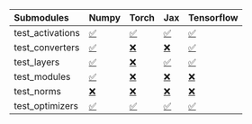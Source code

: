 | Submodules       | Numpy                                                                                                                           | Torch                                                                                                                           | Jax                                                                                                                             | Tensorflow                                                                                                                      |
|:-----------------|:--------------------------------------------------------------------------------------------------------------------------------|:--------------------------------------------------------------------------------------------------------------------------------|:--------------------------------------------------------------------------------------------------------------------------------|:--------------------------------------------------------------------------------------------------------------------------------|
| test_activations | <a href="https://github.com/unifyai/ivy/runs/7900734676?check_suite_focus=true" rel="noopener noreferrer" target="_blank">✅</a> | <a href="https://github.com/unifyai/ivy/runs/7900735813?check_suite_focus=true" rel="noopener noreferrer" target="_blank">✅</a> | <a href="https://github.com/unifyai/ivy/runs/7900736905?check_suite_focus=true" rel="noopener noreferrer" target="_blank">✅</a> | <a href="https://github.com/unifyai/ivy/runs/7900737839?check_suite_focus=true" rel="noopener noreferrer" target="_blank">✅</a> |
| test_converters  | <a href="https://github.com/unifyai/ivy/runs/7900734826?check_suite_focus=true" rel="noopener noreferrer" target="_blank">✅</a> | <a href="https://github.com/unifyai/ivy/runs/7900735988?check_suite_focus=true" rel="noopener noreferrer" target="_blank">❌</a> | <a href="https://github.com/unifyai/ivy/runs/7900737057?check_suite_focus=true" rel="noopener noreferrer" target="_blank">❌</a> | <a href="https://github.com/unifyai/ivy/runs/7900738027?check_suite_focus=true" rel="noopener noreferrer" target="_blank">✅</a> |
| test_layers      | <a href="https://github.com/unifyai/ivy/runs/7900734969?check_suite_focus=true" rel="noopener noreferrer" target="_blank">✅</a> | <a href="https://github.com/unifyai/ivy/runs/7900736187?check_suite_focus=true" rel="noopener noreferrer" target="_blank">❌</a> | <a href="https://github.com/unifyai/ivy/runs/7900737221?check_suite_focus=true" rel="noopener noreferrer" target="_blank">✅</a> | <a href="https://github.com/unifyai/ivy/runs/7900738204?check_suite_focus=true" rel="noopener noreferrer" target="_blank">✅</a> |
| test_modules     | <a href="https://github.com/unifyai/ivy/runs/7900735219?check_suite_focus=true" rel="noopener noreferrer" target="_blank">✅</a> | <a href="https://github.com/unifyai/ivy/runs/7900736400?check_suite_focus=true" rel="noopener noreferrer" target="_blank">❌</a> | <a href="https://github.com/unifyai/ivy/runs/7900737361?check_suite_focus=true" rel="noopener noreferrer" target="_blank">❌</a> | <a href="https://github.com/unifyai/ivy/runs/7900738358?check_suite_focus=true" rel="noopener noreferrer" target="_blank">❌</a> |
| test_norms       | <a href="https://github.com/unifyai/ivy/runs/7900735471?check_suite_focus=true" rel="noopener noreferrer" target="_blank">❌</a> | <a href="https://github.com/unifyai/ivy/runs/7900736550?check_suite_focus=true" rel="noopener noreferrer" target="_blank">❌</a> | <a href="https://github.com/unifyai/ivy/runs/7900737510?check_suite_focus=true" rel="noopener noreferrer" target="_blank">❌</a> | <a href="https://github.com/unifyai/ivy/runs/7900738546?check_suite_focus=true" rel="noopener noreferrer" target="_blank">❌</a> |
| test_optimizers  | <a href="https://github.com/unifyai/ivy/runs/7900735644?check_suite_focus=true" rel="noopener noreferrer" target="_blank">✅</a> | <a href="https://github.com/unifyai/ivy/runs/7900736695?check_suite_focus=true" rel="noopener noreferrer" target="_blank">✅</a> | <a href="https://github.com/unifyai/ivy/runs/7900737675?check_suite_focus=true" rel="noopener noreferrer" target="_blank">✅</a> | <a href="https://github.com/unifyai/ivy/runs/7900738737?check_suite_focus=true" rel="noopener noreferrer" target="_blank">✅</a> |